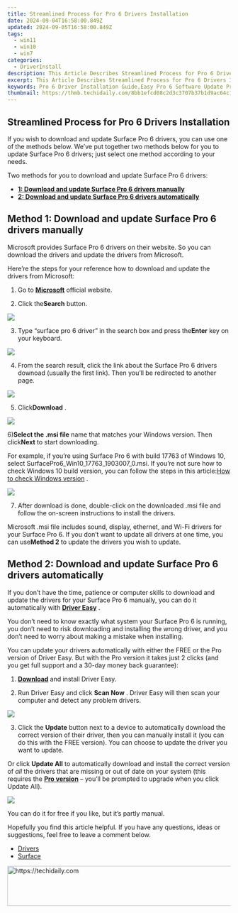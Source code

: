```yaml
---
title: Streamlined Process for Pro 6 Drivers Installation
date: 2024-09-04T16:58:00.849Z
updated: 2024-09-05T16:58:00.849Z
tags:
  - win11
  - win10
  - win7
categories:
  - DriverInstall
description: This Article Describes Streamlined Process for Pro 6 Drivers Installation
excerpt: This Article Describes Streamlined Process for Pro 6 Drivers Installation
keywords: Pro 6 Driver Installation Guide,Easy Pro 6 Software Update Process,Streamlined Driver Installation Techniques (Pro 6),Best Practices for Installing Pro 6 Drivers,How-To,Installation Assistance for Pro 6 Driver Software,Professional Installation Methods for Pro 6 Drivers
thumbnail: https://thmb.techidaily.com/8bb1efcd08c2d3c3707b37b1d9ac64c15c4d68acde1a08c23a7f1acea10d7dc6.jpg
---
```


## Streamlined Process for Pro 6 Drivers Installation

 If you wish to download and update Surface Pro 6 drivers, you can use one of the methods below. We’ve put together two methods below for you to update Surface Pro 6 drivers; just select one method according to your needs.

Two methods for you to download and update Surface Pro 6 drivers:

* **[1: Download and update Surface Pro 6 drivers manually](#method1)**
* **[2: Download and update Surface Pro 6 drivers automatically](#method2)**

## Method 1: Download and update Surface Pro 6 drivers manually

 Microsoft provides Surface Pro 6 drivers on their website. So you can download the drivers and update the drivers from Microsoft.

 Here’re the steps for your reference how to download and update the drivers from Microsoft:

 1) Go to [**Microsoft**](https://www.microsoft.com/en-us) official website.

 2) Click the**Search** button.

![](https://images.drivereasy.com/wp-content/uploads/2019/09/image-885.png)

 3) Type “surface pro 6 driver” in the search box and press the**Enter** key on your keyboard.

![](https://images.drivereasy.com/wp-content/uploads/2019/09/image-887.png)

 4) From the search result, click the link about the Surface Pro 6 drivers downoad (usually the first link). Then you’ll be redirected to another page.

![](https://images.drivereasy.com/wp-content/uploads/2019/09/image-888-1024x519.png)

 5) Click**Download** .

![](https://images.drivereasy.com/wp-content/uploads/2019/09/image-889-1024x541.png)

 6)**Select the .msi file** name that matches your Windows version. Then click**Next** to start downloading.

 For example, if you’re using Surface Pro 6 with build 17763 of Windows 10, select SurfacePro6\_Win10\_17763\_1903007\_0.msi. If you’re not sure how to check Windows 10 build version, you can follow the steps in this article:[How to check Windows version](https://tools.techidaily.com/drivereasy/download/) .

![](https://images.drivereasy.com/wp-content/uploads/2019/09/image-891.png)

 7) After download is done, double-click on the downloaded .msi file and follow the on-screen instructions to install the drivers.

 Microsoft .msi file includes sound, display, ethernet, and Wi-Fi drivers for your Surface Pro 6\. If you don’t want to update all drivers at one time, you can use**Method 2** to update the drivers you wish to update.

## Method 2: Download and update Surface Pro 6 drivers automatically

 If you don’t have the time, patience or computer skills to download and update the drivers for your Surface Pro 6 manually, you can do it automatically with [**Driver Easy**](https://tools.techidaily.com/drivereasy/download/) .

 You don’t need to know exactly what system your Surface Pro 6 is running, you don’t need to risk downloading and installing the wrong driver, and you don’t need to worry about making a mistake when installing.

 You can update your drivers automatically with either the FREE or the Pro version of Driver Easy. But with the Pro version it takes just 2 clicks (and you get full support and a 30-day money back guarantee):

 1) [**Download**](https://tools.techidaily.com/drivereasy/download/) and install Driver Easy.

 2) Run Driver Easy and click **Scan Now** . Driver Easy will then scan your computer and detect any problem drivers.

![](https://images.drivereasy.com/wp-content/uploads/2019/09/image-892.png)

 3) Click the **Update** button next to a device to automatically download the correct version of their driver, then you can manually install it (you can do this with the FREE version). You can choose to update the driver you want to update.

 Or click **Update All**  to automatically download and install the correct version of _all_ the drivers that are missing or out of date on your system (this requires the [**Pro version**](https://tools.techidaily.com/drivereasy/download/) – you’ll be prompted to upgrade when you click Update All).

![](https://images.drivereasy.com/wp-content/uploads/2019/09/image-893.png)

 You can do it for free if you like, but it’s partly manual.

 Hopefully you find this article helpful. If you have any questions, ideas or suggestions, feel free to leave a comment below.

* [Drivers](https://tools.techidaily.com/drivereasy/download/)
* [Surface](https://tools.techidaily.com/drivereasy/download/)

<ins class="adsbygoogle"
     style="display:block"
     data-ad-format="autorelaxed"
     data-ad-client="ca-pub-7571918770474297"
     data-ad-slot="1223367746"></ins>



<ins class="adsbygoogle"
     style="display:block"
     data-ad-client="ca-pub-7571918770474297"
     data-ad-slot="8358498916"
     data-ad-format="auto"
     data-full-width-responsive="true"></ins>







<!-- affiliate ads begin -->
<a href="https://imp.i357552.net/c/5597632/994842/11832" target="_top" id="994842">
  <img src="//a.impactradius-go.com/display-ad/11832-994842" border="0" alt="https://techidaily.com" width="728" height="90"/>
</a>
<img height="0" width="0" src="https://imp.i357552.net/i/5597632/994842/11832" style="position:absolute;visibility:hidden;" border="0" />
<!-- affiliate ads end -->